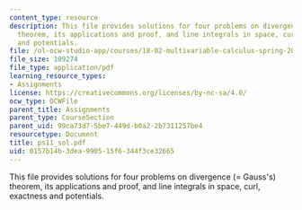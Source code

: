 ```yaml
---
content_type: resource
description: This file provides solutions for four problems on divergence (= Gauss's)
  theorem, its applications and proof, and line integrals in space, curl, exactness
  and potentials.
file: /ol-ocw-studio-app/courses/18-02-multivariable-calculus-spring-2006/0157b14b3dea990515f6344f3ce32665_ps11_sol.pdf
file_size: 109274
file_type: application/pdf
learning_resource_types:
- Assignments
license: https://creativecommons.org/licenses/by-nc-sa/4.0/
ocw_type: OCWFile
parent_title: Assignments
parent_type: CourseSection
parent_uid: 99ca73d7-5be7-449d-b0a2-2b7311257be4
resourcetype: Document
title: ps11_sol.pdf
uid: 0157b14b-3dea-9905-15f6-344f3ce32665
---
```

This file provides solutions for four problems on divergence (= Gauss's) theorem, its applications and proof, and line integrals in space, curl, exactness and potentials.